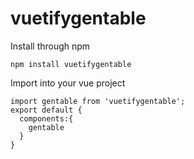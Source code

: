 # vuetifygentable

Install through npm
```
npm install vuetifygentable
```

Import into your vue project
``` 
import gentable from 'vuetifygentable';
export default {
  components:{
    gentable
  }
}
```
